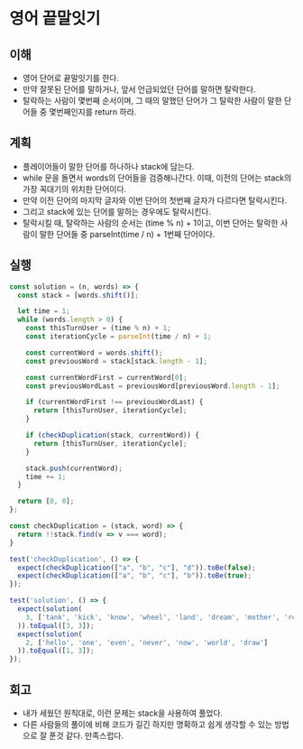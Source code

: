 # 영어 끝말잇기

## 이해

- 영어 단어로 끝말잇기를 한다.
- 만약 잘못된 단어를 말하거나, 앞서 언급되었던 단어를 말하면 탈락한다.
- 탈락하는 사람이 몇번째 순서이며, 그 때의 말했던 단어가 그 탈락한 사람이 말한 단어들 중 몇번째인지를 return 하라.

## 계획

- 플레이어들이 말한 단어를 하나하나 stack에 담는다.
- while 문을 돌면서 words의 단어들을 검증해나간다. 이때, 이전의 단어는 stack의 가장 꼭대기의 위치한 단어이다.
- 만약 이전 단어의 마지막 글자와 이번 단어의 첫번째 글자가 다르다면 탈락시킨다.
- 그리고 stack에 있는 단어를 말하는 경우에도 탈락시킨다.
- 탈락시킬 때, 탈락하는 사람의 순서는 (time % n) + 1이고, 이번 단어는 탈락한 사람이 말한 단어들 중 parseInt(time / n) + 1번째 단어이다.

## 실행

```javascript
const solution = (n, words) => {
  const stack = [words.shift()];

  let time = 1;
  while (words.length > 0) {
    const thisTurnUser = (time % n) + 1;
    const iterationCycle = parseInt(time / n) + 1;

    const currentWord = words.shift();
    const previousWord = stack[stack.length - 1];

    const currentWordFirst = currentWord[0];
    const previousWordLast = previousWord[previousWord.length - 1];

    if (currentWordFirst !== previousWordLast) {
      return [thisTurnUser, iterationCycle];
    }

    if (checkDuplication(stack, currentWord)) {
      return [thisTurnUser, iterationCycle];
    }

    stack.push(currentWord);
    time += 1;
  }

  return [0, 0];
};

const checkDuplication = (stack, word) => {
  return !!stack.find(v => v === word);
}

test('checkDuplication', () => {
  expect(checkDuplication(["a", "b", "c"], "d")).toBe(false);
  expect(checkDuplication(["a", "b", "c"], "b")).toBe(true);
});

test('solution', () => {
  expect(solution(
    3, ['tank', 'kick', 'know', 'wheel', 'land', 'dream', 'mother', 'robot', 'tank']
  )).toEqual([3, 3]);
  expect(solution(
    2, ['hello', 'one', 'even', 'never', 'now', 'world', 'draw']
  )).toEqual([1, 3]);
});
```

## 회고

- 내가 세웠던 원칙대로, 이런 문제는 stack을 사용하여 풀었다.
- 다른 사람들의 풀이에 비해 코드가 길긴 하지만 명확하고 쉽게 생각할 수 있는 방법으로 잘 푼것 같다. 만족스럽다.
